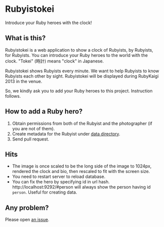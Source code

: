 # Rubyistokei

Introduce your Ruby heroes with the clock!

## What is this?

Rubyistokei is a web application to show a clock of Rubyists, by Rubyists, for Rubyists. You can introduce your Ruby heroes to the world with the clock. "Tokei" (時計) means "clock" in Japanese.

Rubyistokei shows Rubyists every minute. We want to help Rubyists to know Rubyists each other by sight. Rubyistokei will be displayed during RubyKaigi 2013 in the venue.

So, we kindly ask you to add your Ruby heroes to this project. Instruction follows.

## How to add a Ruby hero?

1. Obtain permissions from both of the Rubyist and the photographer (if you are not of them).
2. Create metadata for the Rubyist under [data directory](https://github.com/darashi/rubyistokei/tree/master/data).
3. Send pull request.

## Hits

* The image is once scaled to be the long side of the image to 1024px, rendered the clock and bio, then rescaled to fit with the screen size.
* You need to restart server to reload database.
* You can fix the hero by specifying id in url hash. http://localhost:9292/#person will always show the person having id `person`. Useful for creating data.

## Any problem?

Please open [an issue](https://github.com/darashi/rubyistokei/issues).
